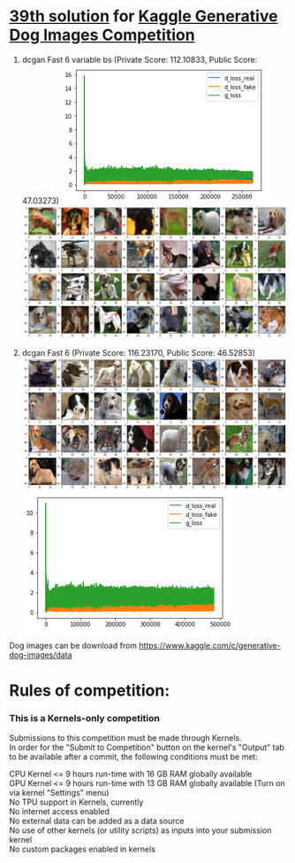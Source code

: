 
# [39th solution](https://www.kaggle.com/c/generative-dog-images/leaderboard) for [Kaggle Generative Dog Images Competition](https://www.kaggle.com/c/generative-dog-images)

1. dcgan Fast 6 variable bs (Private Score: 112.10833, Public Score: 47.03273) 
<img src=https://github.com/skyap/DOG-GAN/blob/master/images/47_history.png><br>
<img src=https://github.com/skyap/DOG-GAN/blob/master/images/47_dogs.png><br>

2. dcgan Fast 6 (Private Score: 116.23170, Public Score: 46.52853)
<img src=https://github.com/skyap/DOG-GAN/blob/master/images/46_dogs.png><br>
<img src=https://github.com/skyap/DOG-GAN/blob/master/images/46_history.png><br>

Dog images can be download from https://www.kaggle.com/c/generative-dog-images/data

# Rules of competition:
### This is a Kernels-only competition
Submissions to this competition must be made through Kernels.   
In order for the "Submit to Competition" button on the kernel's "Output" tab to be available after a commit, the following conditions must be met:  

CPU Kernel <= 9 hours run-time with 16 GB RAM globally available  
GPU Kernel <= 9 hours run-time with 13 GB RAM globally available (Turn on via kernel "Settings" menu)  
No TPU support in Kernels, currently  
No internet access enabled  
No external data can be added as a data source  
No use of other kernels (or utility scripts) as inputs into your submission kernel  
No custom packages enabled in kernels  